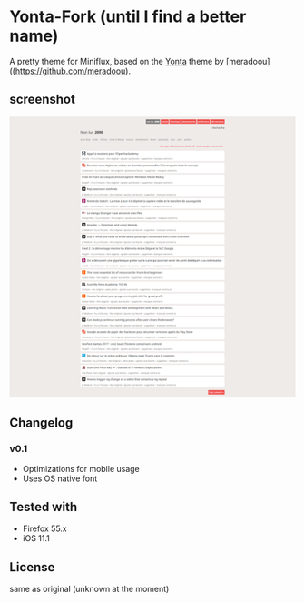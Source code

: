 # Yonta-Fork (until I find a better name)

A pretty theme for Miniflux, based on the [Yonta](https://github.com/meradoou/yonta) theme by [meradoou]((https://github.com/meradoou).

## screenshot
![Overview; Screenshot by meradoou](screenshot.png)

## Changelog

### v0.1
- Optimizations for mobile usage
- Uses OS native font

## Tested with
- Firefox 55.x
- iOS 11.1

## License
same as original (unknown at the moment)
